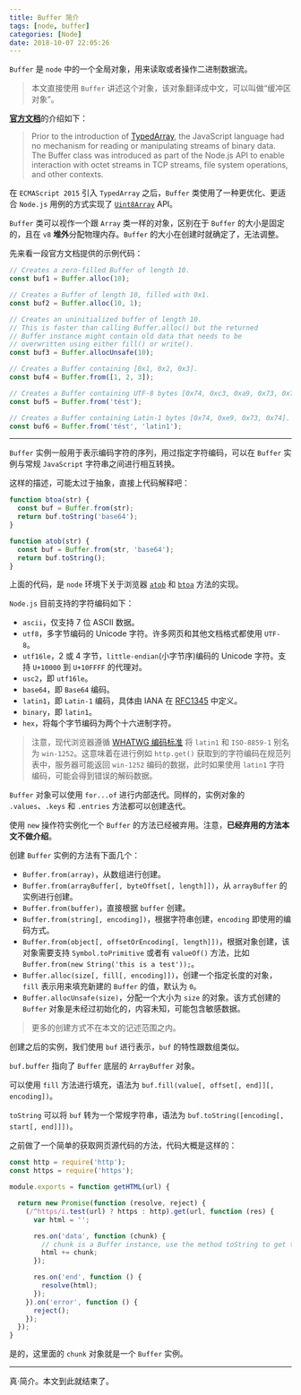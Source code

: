 ```yaml
---
title: Buffer 简介
tags: [node, buffer]
categories: [Node]
date: 2018-10-07 22:05:26
---
```


`Buffer` 是 `node` 中的一个全局对象，用来读取或者操作二进制数据流。

<!-- more -->

> 本文直接使用 `Buffer` 讲述这个对象，该对象翻译成中文，可以叫做“缓冲区对象”。

[**官方文档**][buffer]的介绍如下：

> Prior to the introduction of [TypedArray][], the JavaScript language had no mechanism for reading or manipulating streams of binary data. The Buffer class was introduced as part of the Node.js API to enable interaction with octet streams in TCP streams, file system operations, and other contexts.

在 `ECMAScript 2015` 引入 `TypedArray` 之后，`Buffer` 类使用了一种更优化、更适合 `Node.js` 用例的方式实现了 [`Uint8Array`][Uint8Array] API。

`Buffer` 类可以视作一个跟 `Array` 类一样的对象，区别在于 `Buffer` 的大小是固定的，且在 `v8` **堆外**分配物理内存。`Buffer` 的大小在创建时就确定了，无法调整。

先来看一段官方文档提供的示例代码：

```js
// Creates a zero-filled Buffer of length 10.
const buf1 = Buffer.alloc(10);

// Creates a Buffer of length 10, filled with 0x1.
const buf2 = Buffer.alloc(10, 1);

// Creates an uninitialized buffer of length 10.
// This is faster than calling Buffer.alloc() but the returned
// Buffer instance might contain old data that needs to be
// overwritten using either fill() or write().
const buf3 = Buffer.allocUnsafe(10);

// Creates a Buffer containing [0x1, 0x2, 0x3].
const buf4 = Buffer.from([1, 2, 3]);

// Creates a Buffer containing UTF-8 bytes [0x74, 0xc3, 0xa9, 0x73, 0x74].
const buf5 = Buffer.from('tést');

// Creates a Buffer containing Latin-1 bytes [0x74, 0xe9, 0x73, 0x74].
const buf6 = Buffer.from('tést', 'latin1');
```

***************

`Buffer` 实例一般用于表示编码字符的序列，用过指定字符编码，可以在 `Buffer` 实例与常规 `JavaScript` 字符串之间进行相互转换。

这样的描述，可能太过于抽象，直接上代码解释吧：

```js
function btoa(str) {
  const buf = Buffer.from(str);
  return buf.toString('base64');
}

function atob(str) {
  const buf = Buffer.from(str, 'base64');
  return buf.toString();
}
```

上面的代码，是 `node` 环境下关于浏览器 [`atob`][atob] 和 [`btoa`][btoa] 方法的实现。

`Node.js` 目前支持的字符编码如下：

- `ascii`，仅支持 7 位 ASCII 数据。
- `utf8`，多字节编码的 Unicode 字符。许多网页和其他文档格式都使用 `UTF-8`。
- `utf16le`，2 或 4 字节，`little-endian`(小字节序)编码的 Unicode 字符。支持 `U+10000` 到 `U+10FFFF` 的代理对。
- `usc2`，即 `utf16le`。
- `base64`，即 `Base64` 编码。
- `latin1`，即 `Latin-1` 编码，具体由 IANA 在 [RFC1345][] 中定义。
- `binary`，即 `latin1`。
- `hex`，将每个字节编码为两个十六进制字符。

> 注意，现代浏览器遵循 [WHATWG 编码标准][encoding] 将 `latin1` 和 `ISO-8859-1` 别名为 `win-1252`。这意味着在进行例如 `http.get()` 获取到的字符编码在规范列表中，服务器可能返回 `win-1252` 编码的数据，此时如果使用 `latin1` 字符编码，可能会得到错误的解码数据。

`Buffer` 对象可以使用 `for...of` 进行内部迭代。同样的，实例对象的 `.values`、`.keys` 和 `.entries` 方法都可以创建迭代。

使用 `new` 操作符实例化一个 `Buffer` 的方法已经被弃用。注意，**已经弃用的方法本文不做介绍**。

创建 `Buffer` 实例的方法有下面几个：

- `Buffer.from(array)`，从数组进行创建。
- `Buffer.from(arrayBuffer[, byteOffset[, length]])`，从 `arrayBuffer` 的实例进行创建。
- `Buffer.from(buffer)`，直接根据 `buffer` 创建。
- `Buffer.from(string[, encoding])`，根据字符串创建，`encoding` 即使用的编码方式。
- `Buffer.from(object[, offsetOrEncoding[, length]])`，根据对象创建，该对象需要支持 `Symbol.toPrimitive` 或者有 `valueOf()` 方法，比如 `Buffer.from(new String('this is a test'));`。
- `Buffer.alloc(size[, fill[, encoding]])`，创建一个指定长度的对象，`fill` 表示用来填充新建的 `Buffer` 的值，默认为 `0`。
- `Buffer.allocUnsafe(size)`，分配一个大小为 `size` 的对象。该方式创建的 `Buffer` 对象是未经过初始化的，内容未知，可能包含敏感数据。

> 更多的创建方式不在本文的记述范围之内。

创建之后的实例，我们使用 `buf` 进行表示，`buf` 的特性跟数组类似。

`buf.buffer` 指向了 `Buffer` 底层的 `ArrayBuffer` 对象。

可以使用 `fill` 方法进行填充，语法为 `buf.fill(value[, offset[, end]][, encoding])`。

`toString` 可以将 `buf` 转为一个常规字符串，语法为 `buf.toString([encoding[, start[, end]]])`。

之前做了一个简单的获取网页源代码的方法，代码大概是这样的：

```js
const http = require('http');
const https = require('https');

module.exports = function getHTML(url) {

  return new Promise(function (resolve, reject) {
    (/^https/i.test(url) ? https : http).get(url, function (res) {
      var html = '';

      res.on('data', function (chunk) {
        // chunk is a Buffer instance, use the method toString to get the string
        html += chunk;
      });

      res.on('end', function () {
        resolve(html);
      });
    }).on('error', function () {
      reject();
    });
  });
}
```

是的，这里面的 `chunk` 对象就是一个 `Buffer` 实例。

***********

真·简介。本文到此就结束了。

[buffer]: <https://nodejs.org/api/buffer.html>
[TypedArray]: <https://developer.mozilla.org/en-US/docs/Web/JavaScript/Reference/Global_Objects/TypedArray>
[Uint8Array]: <https://developer.mozilla.org/en-US/docs/Web/JavaScript/Reference/Global_Objects/Uint8Array>
[atob]: <https://developer.mozilla.org/en-US/docs/Web/API/WindowOrWorkerGlobalScope/atob>
[btoa]: <https://developer.mozilla.org/en-US/docs/Web/API/WindowOrWorkerGlobalScope/btoa>
[RFC1345]: <https://tools.ietf.org/html/rfc1345>
[encoding]: <https://encoding.spec.whatwg.org/>
